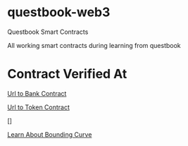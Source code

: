 # questbook-web3
Questbook Smart Contracts

All working smart contracts during learning from questbook

# Contract Verified At
[Url to Bank Contract](https://ropsten.etherscan.io/address/0x0537edFFE4547C820ccf5746Be03144e9a9dBB19#code)

[Url to Token Contract](https://ropsten.etherscan.io/address/0xF9D6FC492387771021CfA5Ee79085a93d957f01F#code)

[]

[Learn About Bounding Curve](https://yos.io/2018/11/10/bonding-curves/)